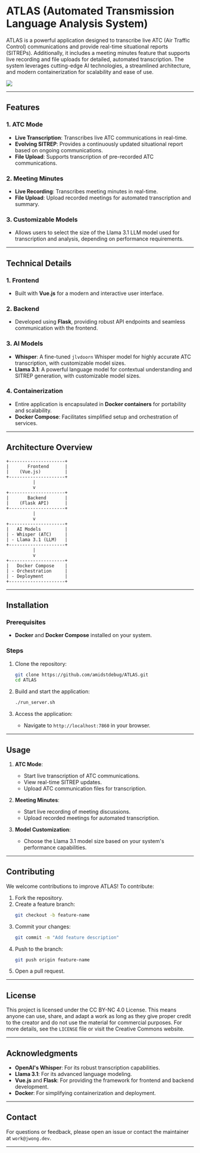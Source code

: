 # ATLAS (Automated Transmission Language Analysis System)

ATLAS is a powerful application designed to transcribe live ATC (Air Traffic Control) communications and provide real-time situational reports (SITREPs). Additionally, it includes a meeting minutes feature that supports live recording and file uploads for detailed, automated transcription. The system leverages cutting-edge AI technologies, a streamlined architecture, and modern containerization for scalability and ease of use.

![](https://github.com/amidstdebug/atlas/blob/main/live.gif)

---

## Features

### 1. **ATC Mode**
- **Live Transcription**: Transcribes live ATC communications in real-time.
- **Evolving SITREP**: Provides a continuously updated situational report based on ongoing communications.
- **File Upload**: Supports transcription of pre-recorded ATC communications.

### 2. **Meeting Minutes**
- **Live Recording**: Transcribes meeting minutes in real-time.
- **File Upload**: Upload recorded meetings for automated transcription and summary.

### 3. **Customizable Models**
- Allows users to select the size of the Llama 3.1 LLM model used for transcription and analysis, depending on performance requirements.

---

## Technical Details

### 1. **Frontend**
- Built with **Vue.js** for a modern and interactive user interface.

### 2. **Backend**
- Developed using **Flask**, providing robust API endpoints and seamless communication with the frontend.

### 3. **AI Models**
- **Whisper**: A fine-tuned `jlvdoorn` Whisper model for highly accurate ATC transcription, with customizable model sizes.
- **Llama 3.1**: A powerful language model for contextual understanding and SITREP generation, with customizable model sizes.

### 4. **Containerization**
- Entire application is encapsulated in **Docker containers** for portability and scalability.
- **Docker Compose**: Facilitates simplified setup and orchestration of services.

---

## Architecture Overview

```text
+---------------------+
|       Frontend      |
|    (Vue.js)         |
+---------------------+
          |
          v
+---------------------+
|       Backend       |
|    (Flask API)      |
+---------------------+
          |
          v
+---------------------+
|   AI Models         |
| - Whisper (ATC)     |
| - Llama 3.1 (LLM)   |
+---------------------+
          |
          v
+---------------------+
|   Docker Compose    |
| - Orchestration     |
| - Deployment        |
+---------------------+
```

---

## Installation

### Prerequisites
- **Docker** and **Docker Compose** installed on your system.

### Steps
1. Clone the repository:
   ```bash
   git clone https://github.com/amidstdebug/ATLAS.git
   cd ATLAS
   ```

2. Build and start the application:
   ```bash
   ./run_server.sh
   ```

3. Access the application:
   - Navigate to `http://localhost:7860` in your browser.

---

## Usage

1. **ATC Mode**:
   - Start live transcription of ATC communications.
   - View real-time SITREP updates.
   - Upload ATC communication files for transcription.

2. **Meeting Minutes**:
   - Start live recording of meeting discussions.
   - Upload recorded meetings for automated transcription.

3. **Model Customization**:
   - Choose the Llama 3.1 model size based on your system's performance capabilities.

---

## Contributing

We welcome contributions to improve ATLAS! To contribute:
1. Fork the repository.
2. Create a feature branch:
   ```bash
   git checkout -b feature-name
   ```
3. Commit your changes:
   ```bash
   git commit -m "Add feature description"
   ```
4. Push to the branch:
   ```bash
   git push origin feature-name
   ```
5. Open a pull request.

---

## License

This project is licensed under the CC BY-NC 4.0 License. This means anyone can use, share, and adapt a work as long as they give proper credit to the creator and do not use the material for commercial purposes.
For more details, see the `LICENSE` file or visit the Creative Commons website.

---

## Acknowledgments

- **OpenAI's Whisper**: For its robust transcription capabilities.
- **Llama 3.1**: For its advanced language modeling.
- **Vue.js** and **Flask**: For providing the framework for frontend and backend development.
- **Docker**: For simplifying containerization and deployment.

---

## Contact

For questions or feedback, please open an issue or contact the maintainer at `work@jwong.dev`.

---

